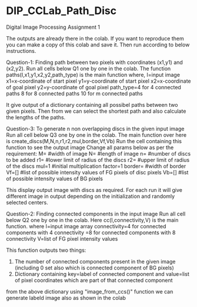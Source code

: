 # DIP_CCLab_Path_Disc
Digital Image Processing Assignment 1

The outputs are already there in the colab. If you want to reproduce them you can make a copy of this colab and save it. Then run according to below instructions.

Question-1:
Finding path between two pixels with coordinates (x1,y1) and (x2,y2).
Run all cells below Q1 one by one in the colab.
The function paths(I,x1,y1,x2,y2,path_type) is the main function
  where, I=input image
         x1=x-coordinate of start pixel
         y1=y-coordinate of start pixel
         x2=x-coordinate of goal pixel
         y2=y-coordinate of goal pixel
         path_type=4 for 4 connected paths
                   8 for 8 connected paths
                   10 for m connected paths

It give output of a dictionary containing all possibel paths between two given pixels.
Then from we can select the shortest path and also calculate the lengths of the paths.


Question-3:
To generate n non overlapping discs in the given input image
Run all cell below Q3 one by one in the colab.
The main function over here is create_discs(M,N,n,r1,r2,mul,border,Vf,Vb)
Run the cell containing this function to see the output image
Change all params below as per the requirement:
M=   #width of image 
N=   #length of image
n=    #number of discs to be added
r1=    #lower limit of radius of the discs
r2=  #upper limit of radius of the discs
mul=1   #initial multiplication factor=1
border= #width of border
Vf=[]    #list of possible intensity values of FG pixels of disc pixels
Vb=[]  #list of possible intensity values of BG pixels

This display output image with discs as required. 
For each run it will give different image in output depending on the initialization and randomly selected centers.


Question-2:
Finding connected components in the input image
Run all cell below Q2 one by one in the colab.
Here cc(I,connectivity,V) is the main function. 
where I=input image array
      connectivity=4 for connected components with 4 connectivity
                  =8 for connected components with 8 connectivity 
     V=list of FG pixel intensity values
     
This function outputs two things: 
1) The number of connected components present in the given image (including 0 set also which is connected component of BG pixels)
2) Dictionary containing key=label of connected component and value=list of pixel coordinates which are part of that connected component

from the above dictionary using "image_from_ccs()" function we can generate labeld image also as shown in the colab



